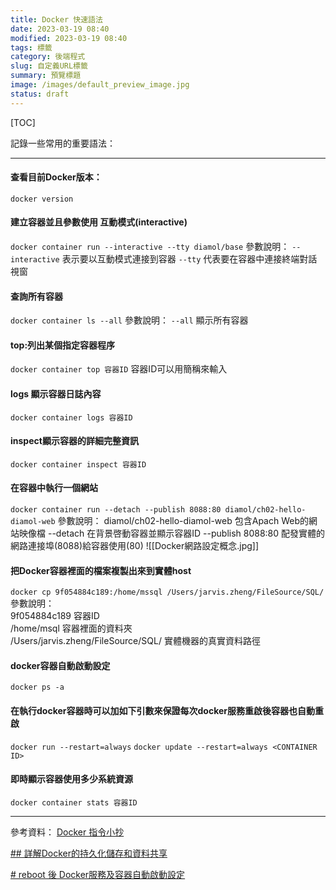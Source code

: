 ```yaml
---
title: Docker 快速語法
date: 2023-03-19 08:40
modified: 2023-03-19 08:40
tags: 標籤
category: 後端程式
slug: 自定義URL標籤
summary: 預覽標題
image: /images/default_preview_image.jpg
status: draft
---
```


[TOC]

記錄一些常用的重要語法：

---

#### 查看目前Docker版本：
`docker version`

#### 建立容器並且參數使用 互動模式(interactive)
`docker container run --interactive --tty diamol/base`
參數說明：
`--interactive` 表示要以互動模式連接到容器
`--tty` 代表要在容器中連接終端對話視窗

#### 查詢所有容器
`docker container ls --all`
參數說明：
`--all` 顯示所有容器

#### top:列出某個指定容器程序
`docker container top 容器ID` 容器ID可以用簡稱來輸入

#### logs 顯示容器日誌內容 
`docker container logs 容器ID`

#### inspect顯示容器的詳細完整資訊
`docker container inspect 容器ID`

#### 在容器中執行一個網站
`docker container run --detach --publish 8088:80 diamol/ch02-hello-diamol-web`
參數說明：
diamol/ch02-hello-diamol-web 包含Apach Web的網站映像檔
--detach 在背景啓動容器並顯示容器ID
--publish 8088:80 配發實體的網路連接埠(8088)給容器使用(80)
![[Docker網路設定概念.jpg]]


#### 把Docker容器裡面的檔案複製出來到實體host
`docker cp 9f054884c189:/home/mssql /Users/jarvis.zheng/FileSource/SQL/`
參數說明：  
9f054884c189 容器ID  
/home/msql 容器裡面的資料夾  
/Users/jarvis.zheng/FileSource/SQL/ 實體機器的真實資料路徑

#### docker容器自動啟動設定
`docker ps -a`

#### 在執行docker容器時可以加如下引數來保證每次docker服務重啟後容器也自動重啟
`docker run --restart=always`
`docker update --restart=always <CONTAINER ID>`


#### 即時顯示容器使用多少系統資源
`docker container stats 容器ID`


---

參考資料：
[Docker 指令小抄](https://mileslin.github.io/2019/04/Docker-%E6%8C%87%E4%BB%A4%E5%B0%8F%E6%8A%84/)

[## 詳解Docker的持久化儲存和資料共享](https://www.itread01.com/article/1534317484.html)

[# reboot 後 Docker服務及容器自動啟動設定](https://www.796t.com/content/1549721921.html)